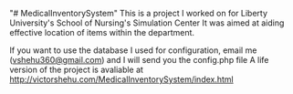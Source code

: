 "# MedicalInventorySystem" 
This is a project I worked on for Liberty University's School of Nursing's Simulation Center
It was aimed at  aiding effective location of items within the department.

If you want to use the database I used for configuration, email me (vshehu360@gmail.com) and I will send you the config.php file
A life version of the project is avaliable at http://victorshehu.com/MedicalInventorySystem/index.html 
